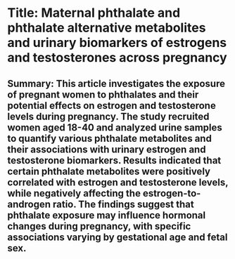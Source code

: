 # Title: Maternal phthalate and phthalate alternative metabolites and urinary biomarkers of estrogens and testosterones across pregnancy

## Summary: This article investigates the exposure of pregnant women to phthalates and their potential effects on estrogen and testosterone levels during pregnancy. The study recruited women aged 18-40 and analyzed urine samples to quantify various phthalate metabolites and their associations with urinary estrogen and testosterone biomarkers. Results indicated that certain phthalate metabolites were positively correlated with estrogen and testosterone levels, while negatively affecting the estrogen-to-androgen ratio. The findings suggest that phthalate exposure may influence hormonal changes during pregnancy, with specific associations varying by gestational age and fetal sex.